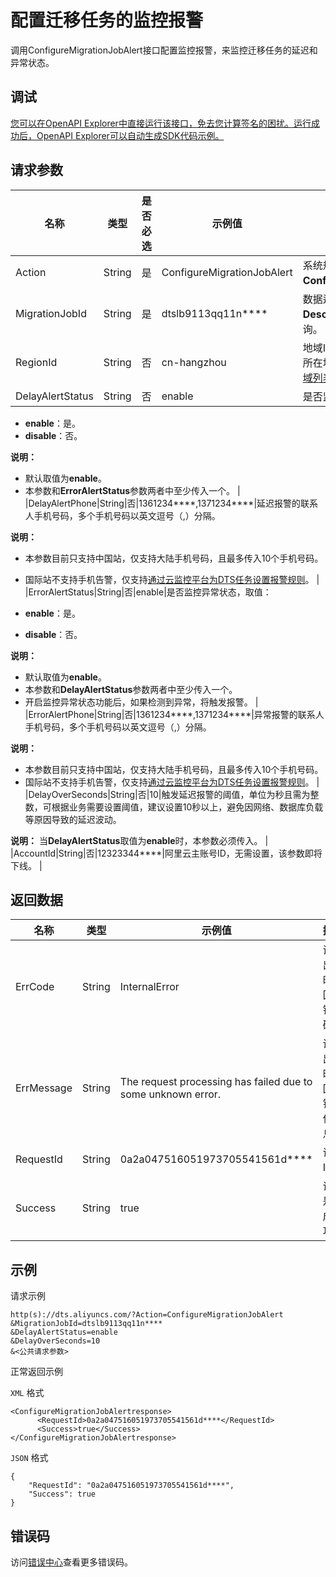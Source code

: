 # 配置迁移任务的监控报警

调用ConfigureMigrationJobAlert接口配置监控报警，来监控迁移任务的延迟和异常状态。

## 调试

[您可以在OpenAPI Explorer中直接运行该接口，免去您计算签名的困扰。运行成功后，OpenAPI Explorer可以自动生成SDK代码示例。](https://api.aliyun.com/#product=Dts&api=ConfigureMigrationJobAlert&type=RPC&version=2020-01-01)

## 请求参数

|名称|类型|是否必选|示例值|描述|
|--|--|----|---|--|
|Action|String|是|ConfigureMigrationJobAlert|系统规定参数，取值：**ConfigureMigrationJobAlert**。 |
|MigrationJobId|String|是|dtslb9113qq11n\*\*\*\*|数据迁移实例ID，可以通过调用**DescribeMigrationJobs**接口查询。 |
|RegionId|String|否|cn-hangzhou|地域ID，传入本参数来指定实例所在地域，详情请参见[支持的地域列表](~141033~)。 |
|DelayAlertStatus|String|否|enable|是否监控延迟状态，取值：

 -   **enable**：是。
-   **disable**：否。

 **说明：**

-   默认取值为**enable**。
-   本参数和**ErrorAlertStatus**参数两者中至少传入一个。 |
|DelayAlertPhone|String|否|1361234\*\*\*\*,1371234\*\*\*\*|延迟报警的联系人手机号码，多个手机号码以英文逗号（,）分隔。

 **说明：**

-   本参数目前只支持中国站，仅支持大陆手机号码，且最多传入10个手机号码。
-   国际站不支持手机告警，仅支持[通过云监控平台为DTS任务设置报警规则](~175876~)。 |
|ErrorAlertStatus|String|否|enable|是否监控异常状态，取值：

 -   **enable**：是。
-   **disable**：否。

 **说明：**

-   默认取值为**enable**。
-   本参数和**DelayAlertStatus**参数两者中至少传入一个。
-   开启监控异常状态功能后，如果检测到异常，将触发报警。 |
|ErrorAlertPhone|String|否|1361234\*\*\*\*,1371234\*\*\*\*|异常报警的联系人手机号码，多个手机号码以英文逗号（,）分隔。

 **说明：**

-   本参数目前只支持中国站，仅支持大陆手机号码，且最多传入10个手机号码。
-   国际站不支持手机告警，仅支持[通过云监控平台为DTS任务设置报警规则](~175876~)。 |
|DelayOverSeconds|String|否|10|触发延迟报警的阈值，单位为秒且需为整数，可根据业务需要设置阈值，建议设置10秒以上，避免因网络、数据库负载等原因导致的延迟波动。

 **说明：** 当**DelayAlertStatus**取值为**enable**时，本参数必须传入。 |
|AccountId|String|否|12323344\*\*\*\*|阿里云主账号ID，无需设置，该参数即将下线。 |

## 返回数据

|名称|类型|示例值|描述|
|--|--|---|--|
|ErrCode|String|InternalError|调用出错时返回的错误码。 |
|ErrMessage|String|The request processing has failed due to some unknown error.|调用出错时返回的错误信息。 |
|RequestId|String|0a2a047516051973705541561d\*\*\*\*|请求ID。 |
|Success|String|true|请求是否成功。 |

## 示例

请求示例

```
http(s)://dts.aliyuncs.com/?Action=ConfigureMigrationJobAlert
&MigrationJobId=dtslb9113qq11n****
&DelayAlertStatus=enable
&DelayOverSeconds=10
&<公共请求参数>
```

正常返回示例

`XML` 格式

```
<ConfigureMigrationJobAlertresponse>
      <RequestId>0a2a047516051973705541561d****</RequestId>
      <Success>true</Success>
</ConfigureMigrationJobAlertresponse>
```

`JSON` 格式

```
{
	"RequestId": "0a2a047516051973705541561d****",
	"Success": true
}
```

## 错误码

访问[错误中心](https://error-center.aliyun.com/status/product/Dts)查看更多错误码。


